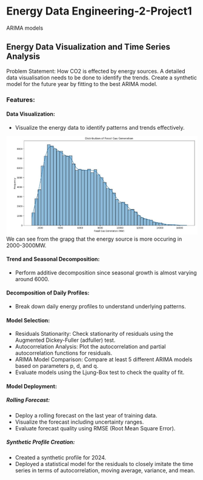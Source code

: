 # Energy Data Engineering-2-Project1
ARIMA models

## Energy Data Visualization and Time Series Analysis
Problem Statement: How CO2 is effected by energy sources. A detailed data visualisation needs to be done to identify the trends. Create a synthetic model for the future year by fitting to the best ARIMA model.

### Features:
#### Data Visualization:
- Visualize the energy data to identify patterns and trends effectively.

![Alt text](https://github.com/SauravBhowmick/Energy-Data-Visualization-and-Time-Series-Analysis/blob/main/EDE2_Project1_visual.JPG)
We can see from the grapg that the energy source is more occuring in 2000-3000MW.

#### Trend and Seasonal Decomposition:
- Perform additive decomposition since seasonal growth is almost varying around 6000.

#### Decomposition of Daily Profiles:
- Break down daily energy profiles to understand underlying patterns.

#### Model Selection:
- Residuals Stationarity: Check stationarity of residuals using the Augmented Dickey-Fuller (adfuller) test.
- Autocorrelation Analysis: Plot the autocorrelation and partial autocorrelation functions for residuals.
- ARIMA Model Comparison: Compare at least 5 different ARIMA models based on parameters p, d, and q.
- Evaluate models using the Ljung-Box test to check the quality of fit.

#### Model Deployment:

##### Rolling Forecast:
- Deploy a rolling forecast on the last year of training data.
- Visualize the forecast including uncertainty ranges.
- Evaluate forecast quality using RMSE (Root Mean Square Error).
##### Synthetic Profile Creation:
- Created a synthetic profile for 2024.
- Deployed a statistical model for the residuals to closely imitate the time series in terms of autocorrelation, moving average, variance, and mean.
